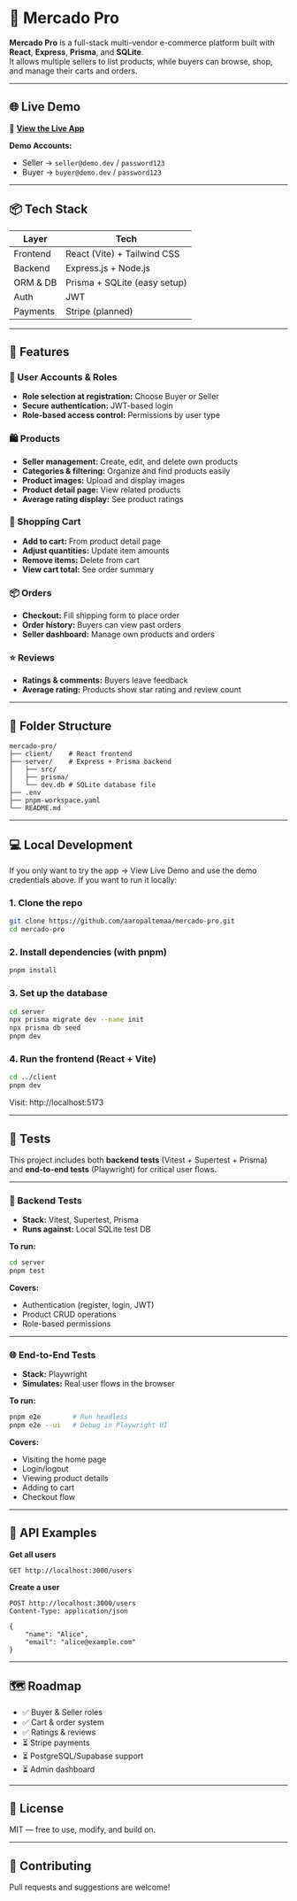 # 🛒 Mercado Pro

**Mercado Pro** is a full-stack multi-vendor e-commerce platform built with **React**, **Express**, **Prisma**, and **SQLite**.  
It allows multiple sellers to list products, while buyers can browse, shop, and manage their carts and orders.

---

## 🌐 Live Demo

🔗 **[View the Live App](https://mercado-pro-1.onrender.com)**

**Demo Accounts:**

- Seller → `seller@demo.dev` / `password123`
- Buyer → `buyer@demo.dev` / `password123`

---

## 📦 Tech Stack

| Layer    | Tech                         |
| -------- | ---------------------------- |
| Frontend | React (Vite) + Tailwind CSS  |
| Backend  | Express.js + Node.js         |
| ORM & DB | Prisma + SQLite (easy setup) |
| Auth     | JWT                          |
| Payments | Stripe (planned)             |

---

## 🚀 Features

### 👥 User Accounts & Roles

- **Role selection at registration:** Choose Buyer or Seller
- **Secure authentication:** JWT-based login
- **Role-based access control:** Permissions by user type

### 🛍️ Products

- **Seller management:** Create, edit, and delete own products
- **Categories & filtering:** Organize and find products easily
- **Product images:** Upload and display images
- **Product detail page:** View related products
- **Average rating display:** See product ratings

### 🛒 Shopping Cart

- **Add to cart:** From product detail page
- **Adjust quantities:** Update item amounts
- **Remove items:** Delete from cart
- **View cart total:** See order summary

### 📦 Orders

- **Checkout:** Fill shipping form to place order
- **Order history:** Buyers can view past orders
- **Seller dashboard:** Manage own products and orders

### ⭐ Reviews

- **Ratings & comments:** Buyers leave feedback
- **Average rating:** Products show star rating and review count

---

## 📁 Folder Structure

```
mercado-pro/
├── client/    # React frontend
├── server/    # Express + Prisma backend
│   ├── src/
│   ├── prisma/
│   └── dev.db # SQLite database file
├── .env
├── pnpm-workspace.yaml
└── README.md
```

---

## 💻 Local Development

If you only want to try the app → View Live Demo and use the demo credentials above.
If you want to run it locally:

### 1. Clone the repo

```bash
git clone https://github.com/aaropaltemaa/mercado-pro.git
cd mercado-pro
```

### 2. Install dependencies (with pnpm)

```bash
pnpm install
```

### 3. Set up the database

```bash
cd server
npx prisma migrate dev --name init
npx prisma db seed
pnpm dev
```

### 4. Run the frontend (React + Vite)

```bash
cd ../client
pnpm dev
```

Visit: http://localhost:5173

---

## 🧪 Tests

This project includes both **backend tests** (Vitest + Supertest + Prisma)  
and **end-to-end tests** (Playwright) for critical user flows.

---

### 🧩 Backend Tests

- **Stack:** Vitest, Supertest, Prisma
- **Runs against:** Local SQLite test DB

**To run:**

```bash
cd server
pnpm test
```

**Covers:**

- Authentication (register, login, JWT)
- Product CRUD operations
- Role-based permissions

---

### 🌐 End-to-End Tests

- **Stack:** Playwright
- **Simulates:** Real user flows in the browser

**To run:**

```bash
pnpm e2e        # Run headless
pnpm e2e --ui   # Debug in Playwright UI
```

**Covers:**

- Visiting the home page
- Login/logout
- Viewing product details
- Adding to cart
- Checkout flow

---

## 🧪 API Examples

**Get all users**

```
GET http://localhost:3000/users
```

**Create a user**

```
POST http://localhost:3000/users
Content-Type: application/json

{
    "name": "Alice",
    "email": "alice@example.com"
}
```

---

## 🗺 Roadmap

- ✅ Buyer & Seller roles
- ✅ Cart & order system
- ✅ Ratings & reviews
- ⏳ Stripe payments
- ⏳ PostgreSQL/Supabase support
- ⏳ Admin dashboard

---

## 📝 License

MIT — free to use, modify, and build on.

---

## 🙌 Contributing

Pull requests and suggestions are welcome!
